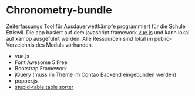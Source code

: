 # Chronometry-bundle
Zeiterfassungs Tool für Ausdauerwettkämpfe programmiert für die Schule Ettiswil. Die app basiert auf dem javascript framework [vue.js](https://vuejs.org/) und kann lokal auf xampp ausgeführt werden. Alle Ressourcen sind lokal im public-Verzeichnis des Moduls vorhanden.

* vue.js
* Font Awesome 5 Free
* Bootstrap Framework
* jQuery (muss im Theme im Contao Backend eingebunden werden)
* popper.js
* [stupid-table table sorter](https://github.com/joequery/Stupid-Table-Plugin)




